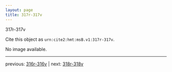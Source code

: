 ```yaml
---
layout: page
title: 317r-317v
---
```


317r-317v

Cite this object as `urn:cite2:hmt:msB.v1:317r-317v`.

No image available. 



---

previous: [316r-316v](../316r-316v/) | next: [318r-318v](../318r-318v/)